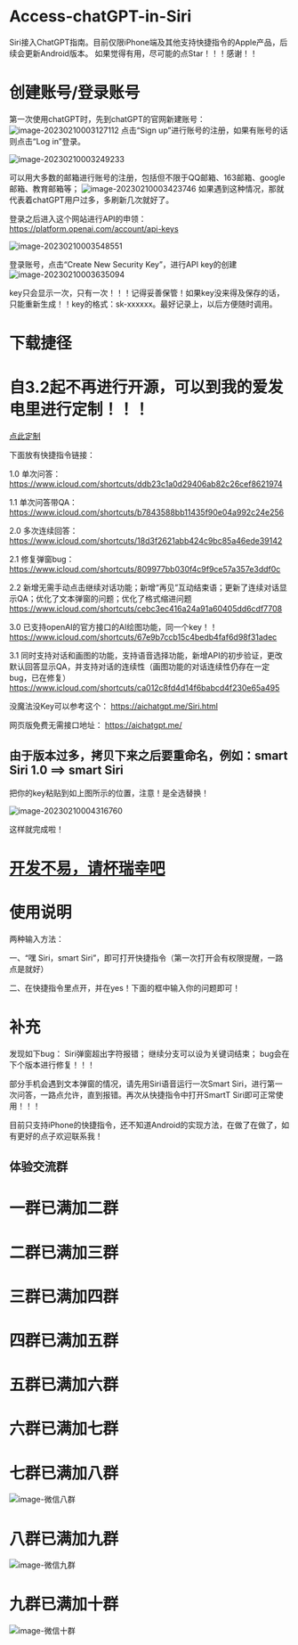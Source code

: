 # Access-chatGPT-in-Siri
Siri接入ChatGPT指南。目前仅限iPhone端及其他支持快捷指令的Apple产品，后续会更新Android版本。
如果觉得有用，尽可能的点Star！！！感谢！！

# 创建账号/登录账号

​第一次使用chatGPT时，先到chatGPT的官网新建账号：
![image-20230210003127112](images/image-20230210003127112.png)
点击“Sign up”进行账号的注册，如果有账号的话则点击“Log in”登录。

![image-20230210003249233](images/image-20230210003249233.png)

可以用大多数的邮箱进行账号的注册，包括但不限于QQ邮箱、163邮箱、google邮箱、教育邮箱等；
![image-20230210003423746](images/image-20230210003423746.png)
如果遇到这种情况，那就代表着chatGPT用户过多，多刷新几次就好了。



登录之后进入这个网站进行API的申领：https://platform.openai.com/account/api-keys

![image-20230210003548551](images/image-20230210003548551.png)

登录账号，点击“Create New Security Key”，进行API key的创建![image-20230210003635094](images/image-20230210003635094.png)



key只会显示一次，只有一次！！！记得妥善保管！如果key没来得及保存的话，只能重新生成！！key的格式：sk-xxxxxx。最好记录上，以后方便随时调用。

# 下载捷径
# 自3.2起不再进行开源，可以到我的爱发电里进行定制！！！
[点此定制](https://afdian.net/a/Daiyimo/plan)

下面放有快捷指令链接：

1.0 单次问答：
https://www.icloud.com/shortcuts/ddb23c1a0d29406ab82c26cef8621974

1.1 单次问答带QA：
https://www.icloud.com/shortcuts/b7843588bb11435f90e04a992c24e256

2.0 多次连续回答：
https://www.icloud.com/shortcuts/18d3f2621abb424c9bc85a46ede39142

2.1 修复弹窗bug：
https://www.icloud.com/shortcuts/809977bb030f4c9f9ce57a357e3ddf0c

2.2 新增无需手动点击继续对话功能；新增“再见”互动结束语；更新了连续对话显示QA；优化了文本弹窗的问题；优化了格式缩进问题
https://www.icloud.com/shortcuts/cebc3ec416a24a91a60405dd6cdf7708


3.0 已支持openAI的官方接口的AI绘图功能，同一个key！！
https://www.icloud.com/shortcuts/67e9b7ccb15c4bedb4faf6d98f31adec

3.1 同时支持对话和画图的功能，支持语音选择功能，新增API的初步验证，更改默认回答显示QA，并支持对话的连续性（画图功能的对话连续性仍存在一定bug，已在修复）
https://www.icloud.com/shortcuts/ca012c8fd4d14f6babcd4f230e65a495

没魔法没Key可以参考这个：
https://aichatgpt.me/Siri.html

网页版免费无需接口地址：
https://aichatgpt.me/

## 由于版本过多，拷贝下来之后要重命名，例如：smart Siri 1.0 ==> smart Siri

把你的key粘贴到如上图所示的位置，注意！是全选替换！

![image-20230210004316760](images/image-20230210004316760.png)



这样就完成啦！

# [开发不易，请杯瑞幸吧](https://afdian.net/a/Daiyimo/plan)


# 使用说明

两种输入方法：

一、“嘿 Siri，smart Siri”，即可打开快捷指令（第一次打开会有权限提醒，一路点是就好）

二、在快捷指令里点开，并在yes！下面的框中输入你的问题即可！

# 补充

发现如下bug：
Siri弹窗超出字符报错；
继续分支可以设为关键词结束；
bug会在下个版本进行修复！！！

部分手机会遇到文本弹窗的情况，请先用Siri语音运行一次Smart Siri，进行第一次问答，一路点允许，直到报错。再次从快捷指令中打开SmartT Siri即可正常使用！！！

目前只支持iPhone的快捷指令，还不知道Android的实现方法，在做了在做了，如有更好的点子欢迎联系我！
## 体验交流群
# 一群已满加二群
# 二群已满加三群
# 三群已满加四群
# 四群已满加五群
# 五群已满加六群
# 六群已满加七群
# 七群已满加八群
![image-微信八群](images/微信八群.jpg)
# 八群已满加九群
![image-微信九群](images/微信九群.jpg)
# 九群已满加十群
![image-微信十群](images/微信十群.jpg)
